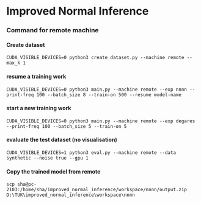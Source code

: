 # Improved Normal Inference

### Command for remote machine

#### Create dataset

```
CUDA_VISIBLE_DEVICES=0 python3 create_dataset.py --machine remote --max_k 1
```

#### resume a training work

```
CUDA_VISIBLE_DEVICES=0 python3 main.py --machine remote --exp nnnn --print-freq 100 --batch_size 8 --train-on 500 --resume model-name
```

#### start a new training work

```
CUDA_VISIBLE_DEVICES=0 python3 main.py --machine remote --exp degares --print-freq 100 --batch_size 5 --train-on 5
```

#### evaluate the test dataset (no visualisation)

```
CUDA_VISIBLE_DEVICES=1 python3 eval.py --machine remote --data synthetic --noise true --gpu 1
```

#### Copy the trained model from remote

```
scp sha@pc-2103:/home/sha/improved_normal_inference/workspace/nnnn/output.zip D:\TUK\improved_normal_inference\workspace\nnnn
```
